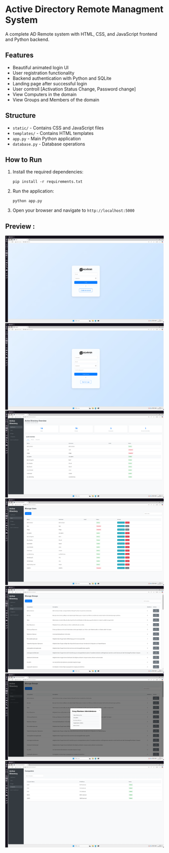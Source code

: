 # Active Directory Remote Managment System

A complete AD Remote system with HTML, CSS, and JavaScript frontend and Python backend.

## Features
- Beautiful animated login UI
- User registration functionality
- Backend authentication with Python and SQLite
- Landing page after successful login
- User controll [Activation Status Change, Password change]
- View Computers in the domain
- View Groups and Members of the domain

## Structure
- `static/` - Contains CSS and JavaScript files
- `templates/` - Contains HTML templates
- `app.py` - Main Python application
- `database.py` - Database operations

## How to Run
1. Install the required dependencies:
   ```
   pip install -r requirements.txt
   ```
2. Run the application:
   ```
   python app.py
   ```
3. Open your browser and navigate to `http://localhost:5000`

## Preview :
![Login](Preview/Login.png)
![Register](Preview/Register.png)
![Dashboard](Preview/Dashboard.png)
![User Conroll](Preview/User_Controll.png)
![View Groups](Preview/View_Groups.png)
![View Groups Members](Preview/Group_Members.png)
![View Computers](Preview/View_Computers.png)
